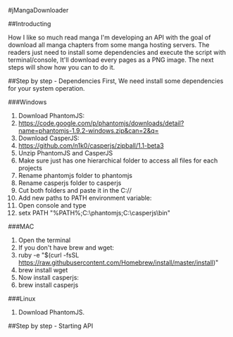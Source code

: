 #jMangaDownloader

##Introducting

How I like so much read manga I'm developing an API with the goal of download all manga chapters from some manga hosting servers. The readers just need to install some dependencies and execute the script with terminal/console, It'll download every pages as a PNG image. The next steps will show how you can to do it.

##Step by step - Dependencies
First, We need install some dependencies for your system operation.

###Windows
1. Download PhantomJS:
2. https://code.google.com/p/phantomjs/downloads/detail?name=phantomjs-1.9.2-windows.zip&can=2&q=
3. Download CasperJS:
4. https://github.com/n1k0/casperjs/zipball/1.1-beta3
5. Unzip PhantomJS and CasperJS
6. Make sure just has one hierarchical folder to access all files for each projects
6. Rename phantomjs folder to phantomjs
7. Rename casperjs folder to casperjs
8. Cut both folders and paste it in the C://
9. Add new paths to PATH environment variable:
10. Open console and type
11. setx PATH "%PATH%;C:\phantomjs\;C:\casperjs\bin"

###MAC
1. Open the terminal
2. If you don't have brew and wget: 
3. ruby -e "$(curl -fsSL https://raw.githubusercontent.com/Homebrew/install/master/install)"
4. brew install wget
6. Now install casperjs:
7. brew install casperjs

###Linux
1. Download PhantomJS.

##Step by step - Starting API
